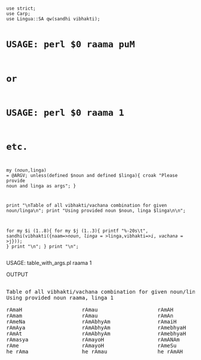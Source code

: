 ---
---
<HTML><BODY>
<PRE><CODE>
use strict;
use Carp;
use Lingua::SA qw(sandhi vibhakti);

# USAGE: perl $0 raama puM
# or
# USAGE: perl $0 raama 1
# etc.

my ($noun,$linga) = @ARGV;
unless(defined $noun and defined $linga){
	croak "Please provide noun and linga as args";
	}

print "\nTable of all vibhakti/vachana combination for given noun/linga\n";
print "Using provided noun $noun, linga $linga\n\n";

for my $i (1..8){
    for my $j (1..3){
        printf "%-20s\t",
        sandhi(vibhakti({naam=>$noun,linga=>$linga,vibhakti=>$i,vachana=>$j}));
        }
     print "\n";
     }
print "\n";
</CODE></PRE><P>
USAGE: table_with_args.pl raama 1<P>
OUTPUT<BR>
<PRE>

Table of all vibhakti/vachana combination for given noun/linga
Using provided noun raama, linga 1

rAmaH               	rAmau               	rAmAH               	
rAmam               	rAmau               	rAmAn               	
rAmeNa              	rAmAbhyAm           	rAmaiH              	
rAmAya              	rAmAbhyAm           	rAmebhyaH           	
rAmAt               	rAmAbhyAm           	rAmebhyaH           	
rAmasya             	rAmayoH             	rAmANAm             	
rAme                	rAmayoH             	rAmeSu              	
he rAma             	he rAmau            	he rAmAH            	

</PRE>
</BODY></HTML>
